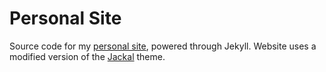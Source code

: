 # Personal Site

Source code for my [personal site](https://ktmai.github.io), powered through Jekyll. Website uses a modified version of the [Jackal](https://github.com/clenemt/jackal) theme.